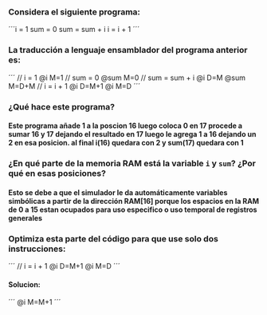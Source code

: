 ### Considera el siguiente programa:

´´´i = 1
sum = 0
sum = sum + i
i = i + 1
´´´

### La traducción a lenguaje ensamblador del programa anterior es:
´´´
// i = 1
@i
M=1
// sum = 0
@sum
M=0
// sum = sum + i
@i
D=M
@sum
M=D+M
// i = i + 1
@i
D=M+1
@i
M=D
´´´
### ¿Qué hace este programa?
#### Este programa añade 1 a la poscion 16 luego coloca 0 en 17 procede a sumar 16 y 17 dejando el resultado en 17 luego le agrega 1 a 16 dejando un 2 en esa posicion. al final i(16) quedara con 2 y sum(17) quedara con 1

### ¿En qué parte de la memoria RAM está la variable `i` y `sum`? ¿Por qué en esas posiciones?
#### Esto se debe a que el simulador le da automáticamente variables simbólicas a partir de la dirección RAM[16] porque los espacios en la RAM de 0 a 15 estan ocupados para uso especifico o uso temporal de registros generales

### Optimiza esta parte del código para que use solo dos instrucciones:

´´´
// i = i + 1
@i
D=M+1
@i
M=D
´´´
#### Solucion:

´´´
@i
M=M+1
´´´